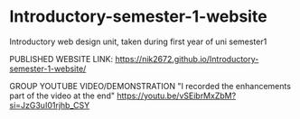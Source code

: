 # Introductory-semester-1-website
Introductory web design unit, taken during first year of uni semester1

PUBLISHED WEBSITE LINK:
https://nik2672.github.io/Introductory-semester-1-website/

GROUP YOUTUBE VIDEO/DEMONSTRATION
"I recorded the enhancements part of the video at the end"
https://youtu.be/vSEibrMxZbM?si=JzG3uI01rjhb_CSY


